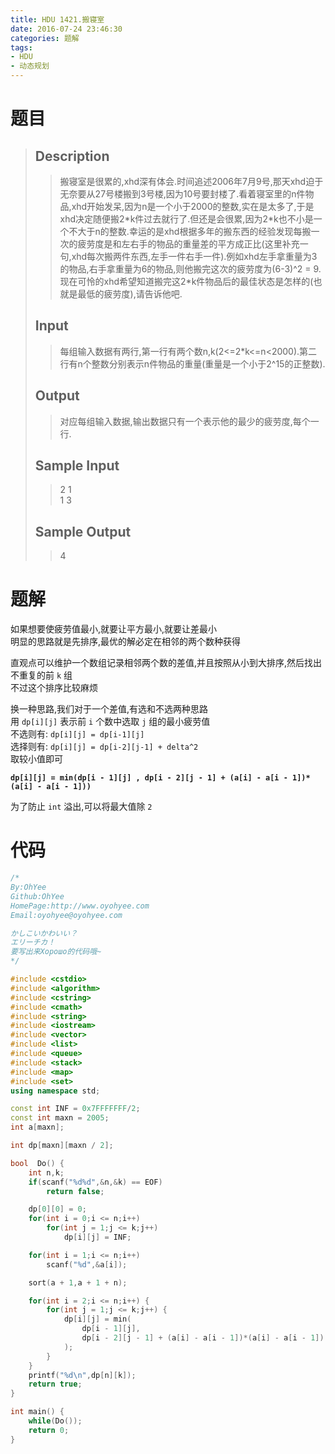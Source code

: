 ```yaml
---
title: HDU 1421.搬寝室
date: 2016-07-24 23:46:30
categories: 题解
tags: 
- HDU
- 动态规划
---
```

# 题目
>>   
> 
> ## Description  
>> 搬寝室是很累的,xhd深有体会.时间追述2006年7月9号,那天xhd迫于无奈要从27号楼搬到3号楼,因为10号要封楼了.看着寝室里的n件物品,xhd开始发呆,因为n是一个小于2000的整数,实在是太多了,于是xhd决定随便搬2\*k件过去就行了.但还是会很累,因为2\*k也不小是一个不大于n的整数.幸运的是xhd根据多年的搬东西的经验发现每搬一次的疲劳度是和左右手的物品的重量差的平方成正比(这里补充一句,xhd每次搬两件东西,左手一件右手一件).例如xhd左手拿重量为3的物品,右手拿重量为6的物品,则他搬完这次的疲劳度为(6-3)^2 = 9.现在可怜的xhd希望知道搬完这2*k件物品后的最佳状态是怎样的(也就是最低的疲劳度),请告诉他吧.   
>>   
>> <!--more-->  
> 
> ## Input  
>> 每组输入数据有两行,第一行有两个数n,k(2<=2*k<=n<2000).第二行有n个整数分别表示n件物品的重量(重量是一个小于2^15的正整数).   
> 
> ## Output  
>> 对应每组输入数据,输出数据只有一个表示他的最少的疲劳度,每个一行.   
>>     
> 
> ## Sample Input  
>> 2 1  
>> 1 3   
>>   
> 
> ## Sample Output  
>> 4   
>>   

# 题解

如果想要使疲劳值最小,就要让平方最小,就要让差最小  
明显的思路就是先排序,最优的解必定在相邻的两个数种获得  

直观点可以维护一个数组记录相邻两个数的差值,并且按照从小到大排序,然后找出不重复的前 `k` 组  
不过这个排序比较麻烦  

换一种思路,我们对于一个差值,有选和不选两种思路  
用 `dp[i][j]` 表示前 `i` 个数中选取 `j` 组的最小疲劳值  
不选则有: `dp[i][j] = dp[i-1][j]`  
选择则有: `dp[i][j] = dp[i-2][j-1] + delta^2`    
取较小值即可  

**`dp[i][j] = min(dp[i - 1][j] , dp[i - 2][j - 1] + (a[i] - a[i - 1])*(a[i] - a[i - 1]))`**

为了防止 `int` 溢出,可以将最大值除 `2`  

# 代码
```cpp 搬寝室 https://github.com/OhYee/ACM.github.io/blob/master\HDU\1421.搬寝室.cpp 代码备份
/*
By:OhYee
Github:OhYee
HomePage:http://www.oyohyee.com
Email:oyohyee@oyohyee.com

かしこいかわいい？
エリーチカ！
要写出来Хорошо的代码哦~
*/

#include <cstdio>
#include <algorithm>
#include <cstring>
#include <cmath>
#include <string>
#include <iostream>
#include <vector>
#include <list>
#include <queue>
#include <stack>
#include <map>
#include <set>
using namespace std;

const int INF = 0x7FFFFFFF/2;
const int maxn = 2005;
int a[maxn];

int dp[maxn][maxn / 2];

bool  Do() {
    int n,k;
    if(scanf("%d%d",&n,&k) == EOF)
        return false;

    dp[0][0] = 0;
    for(int i = 0;i <= n;i++)
        for(int j = 1;j <= k;j++)
            dp[i][j] = INF;

    for(int i = 1;i <= n;i++)
        scanf("%d",&a[i]);

    sort(a + 1,a + 1 + n);

    for(int i = 2;i <= n;i++) {
        for(int j = 1;j <= k;j++) {
            dp[i][j] = min(
                dp[i - 1][j],
                dp[i - 2][j - 1] + (a[i] - a[i - 1])*(a[i] - a[i - 1])
            );
        }
    }
    printf("%d\n",dp[n][k]);
    return true;
}

int main() {
    while(Do());
    return 0;
}
```